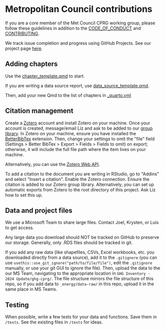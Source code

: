 # Metropolitan Council contributions

If you are a core member of the Met Council CPRG working group, please follow these guidelines in addition to the [CODE_OF_CONDUCT](CODE_OF_CONDUCT.md) and [CONTRIBUTING](CONTRIBUTING.md). 

We track issue completion and progress using GitHub Projects. See our project page [here](https://github.com/orgs/Metropolitan-Council/projects/8/views/1).


## Adding chapters

Use the [chapter_template.qmd](chapter_template.qmd) to start.

If you are writing a data source report, use [data_source_template.qmd](data_source_template.qmd).

Then, add your new Qmd to the list of chapters in [_quarto.yml](_quarto.yml)  

## Citation management

Create a [Zotero](https://www.zotero.org/) account and install Zotero on your machine. Once your account is created, message/email Liz and ask to be added to our [group library](https://www.zotero.org/groups/5318360/metcouncil-cprg-ghg/library). In Zotero on your machine, ensure you have installed the [BetterBibTex](https://retorque.re/zotero-better-bibtex/installation/index.html) extension. Then, change your settings to omit the "file" field (Settings > Better BibTex > Export > Fields > Fields to omit) on export; otherwise, it will include the full file path where the item lives on your machine. 

Alternatively, you can use the [Zotero Web API](https://quarto.org/docs/visual-editor/technical.html#zotero-web-api). 

To add a citation to the document you are writing in RStudio, go to "Addins" and select "Insert a citation". Enable the Zotero connection. Ensure the citation is added to our Zotero group library. Alternatively, you can set up automatic exports from Zotero to the root directory of this project. Ask Liz how to set this up.

## Data and project files

We use a Microsoft Team to share large files. Contact Joel, Krysten, or Luis to get access.

Any large data you download should NOT be tracked on GitHub to preserve our storage. Generally, only .RDS files should be tracked in git.

If you add any raw data (like shapefiles, CSVs, Excel workbooks, etc. you downloaded directly from a data source), add it to the `.gitignore` (you can use `usethis::use_git_ignore("path/to/file/file")`, edit the `.gitignore` manually, or use your git GUI to ignore the file). Then, upload the data to the our MS Team, navigating to the appropriate location in `GHG Inventory - 2024 Update/ghg-cprg/`. The file structure mirrors the file structure of this repo, so if you add data to `_energy/data-raw/` in this repo, upload it in the same place in MS Teams. 

## Testing

When possible, write a few tests for your data and functions. Save them in `/tests`. See the existing files in `/tests` for ideas. 
